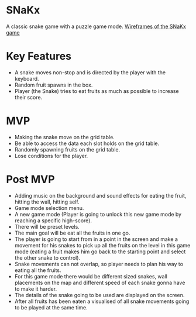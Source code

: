 

# SNaKx
A classic snake game with a puzzle game mode.
[Wireframes of the SNaKx game](https://imgur.com/a/ceBevg9)

# Key Features
- A snake moves non-stop and is directed by the player with the keyboard.
- Random fruit spawns in the box.
- Player (the Snake) tries to eat fruits as much as possible to increase their score.
# MVP
- Making the snake move on the grid table.
- Be able to access the data each slot holds on the grid table.
- Randomly spawning fruits on the grid table.
- Lose conditions for the player.
# Post MVP
- Adding music on the background and sound effects for eating the fruit, hitting the wall, hitting self.
- Game mode selection menu.
- A new game mode (Player is going to unlock this new game mode by reaching a specific high-score).
- There will be preset levels.
- The main goal will be eat all the fruits in one go.
- The player is going to start from in a point in the screen and make a movement for his snakes to pick up all the fruits on the level in this game mode (eating a fruit makes him go back to the starting point and select the other snake to control).
- Snake movements can not overlap, so player needs to plan his way to eating all the fruits.
- For this game mode there would be different sized snakes, wall placements on the map and different speed of each snake gonna have to make it harder.
- The details of the snake going to be used are displayed on the screen.
- After all fruits has been eaten a visualised of all snake movements going to be played at the same time.

